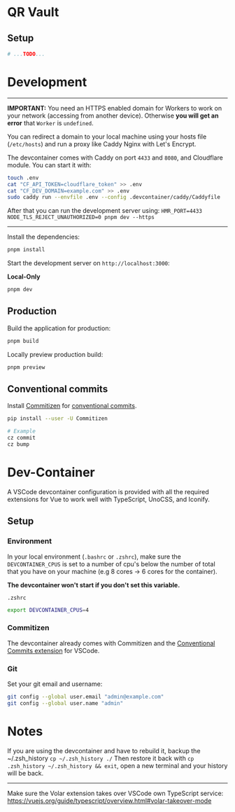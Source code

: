 # QR Vault

## Setup

```bash
# ...TODO...
```

# Development

---

**IMPORTANT:** You need an HTTPS enabled domain for Workers to work on your network (accessing from another device).
Otherwise **you will get an error** that `Worker` is `undefined`.

You can redirect a domain to your local machine using your hosts file (`/etc/hosts`) and run a proxy like Caddy Nginx with Let's Encrypt.

The devcontainer comes with Caddy on port `4433` and `8080`, and Cloudflare module. You can start it with:

```bash
touch .env
cat "CF_API_TOKEN=cloudflare_token" >> .env
cat "CF_DEV_DOMAIN=example.com" >> .env
sudo caddy run --envfile .env --config .devcontainer/caddy/Caddyfile
```

After that you can run the development server using: `HMR_PORT=4433 NODE_TLS_REJECT_UNAUTHORIZED=0 pnpm dev --https`

---

Install the dependencies:

```bash
pnpm install
```

Start the development server on `http://localhost:3000`:

**Local-Only**
```bash
pnpm dev
```

## Production

Build the application for production:

```bash
pnpm build
```

Locally preview production build:

```bash
pnpm preview
```

## Conventional commits

Install [Commitizen](https://github.com/commitizen/cz-cli) for [conventional commits](https://www.conventionalcommits.org/en/v1.0.0/).

```bash
pip install --user -U Commitizen

# Example
cz commit
cz bump
```

# Dev-Container

A VSCode devcontainer configuration is provided with all the required extensions for Vue to work well with TypeScript, UnoCSS, and Iconify.

## Setup

### Environment

In your local environment (`.bashrc` or `.zshrc`), make sure the `DEVCONTAINER_CPUS` is set to a number of cpu's below the number of total
that you have on your machine (e.g 8 cores -> 6 cores for the container).

**The devcontainer won't start if you don't set this variable.**

`.zshrc`
```bash
export DEVCONTAINER_CPUS=4
```

### Commitizen
The devcontainer already comes with Commitizen and the [Conventional Commits extension](https://github.com/vivaxy/vscode-conventional-commits) for VSCode.


### Git

Set your git email and username:

```bash
git config --global user.email "admin@example.com"
git config --global user.name "admin"
```

# Notes

If you are using the devcontainer and have to rebuild it, backup the ~/.zsh_history `cp ~/.zsh_history ./`
Then restore it back with `cp .zsh_history ~/.zsh_history && exit`, open a new terminal and your history will be back.

---

Make sure the Volar extension takes over VSCode own TypeScript service:
https://vuejs.org/guide/typescript/overview.html#volar-takeover-mode
